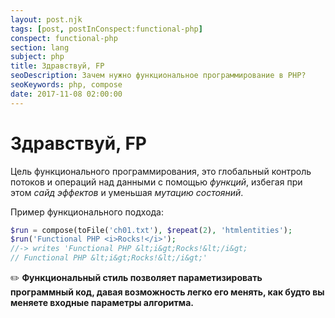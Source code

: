 ```yaml
---
layout: post.njk
tags: [post, postInConspect:functional-php]
conspect: functional-php
section: lang
subject: php
title: Здравствуй, FP
seoDescription: Зачем нужно функциональное программирование в PHP?
seoKeywords: php, compose
date: 2017-11-08 02:00:00
---
```

# Здравствуй, FP

Цель функционального программирования, это глобальный контроль потоков и операций над данными с помощью *функций*, избегая при этом *сайд эффектов* и уменьшая *мутацию состояний*.

Пример функционального подхода:

```php
$run = compose(toFile('ch01.txt'), $repeat(2), 'htmlentities');
$run('Functional PHP <i>Rocks!</i>');
//-> writes 'Functional PHP &lt;i&gt;Rocks!&lt;/i&gt;
// Functional PHP &lt;i&gt;Rocks!&lt;/i&gt;'
```

:pencil2: **Функциональный стиль позволяет параметизировать программный код, давая возможность легко его менять, как будто вы меняете входные параметры алгоритма.**